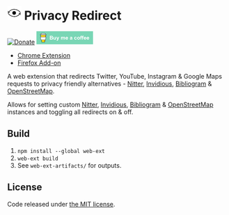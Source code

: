 # ![privacy-redirect](images/icon32.png) Privacy Redirect

[![Donate](https://liberapay.com/assets/widgets/donate.svg)](https://liberapay.com/SimonBrazell/donate) [![Buy me a coffee](images/buy-me-a-coffee.png)](https://www.buymeacoffee.com/SimonBrazell)

-  [Chrome Extension](https://chrome.google.com/webstore/detail/privacy-redirect/pmcmeagblkinmogikoikkdjiligflglb)
-  [Firefox Add-on](https://addons.mozilla.org/en-US/firefox/addon/privacy-redirect/)

A web extension that redirects Twitter, YouTube, Instagram & Google Maps requests to privacy friendly alternatives - [Nitter](https://github.com/zedeus/nitter), [Invidious](https://github.com/omarroth/invidious), [Bibliogram](https://github.com/cloudrac3r/bibliogram) & [OpenStreetMap](https://www.openstreetmap.org/).

Allows for setting custom [Nitter](https://github.com/zedeus/nitter/wiki/Instances), [Invidious](https://github.com/omarroth/invidious/wiki/Invidious-Instances), [Bibliogram](https://github.com/cloudrac3r/bibliogram/wiki/Instances) & [OpenStreetMap](https://wiki.openstreetmap.org/wiki/Tile_servers) instances and toggling all redirects on & off.

## Build

1.  `npm install --global web-ext`
2.  `web-ext build`
3.  See `web-ext-artifacts/` for outputs.

## License

Code released under [the MIT license](LICENSE.txt).

